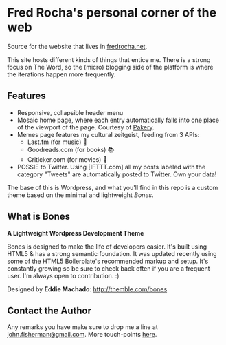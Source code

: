 
# Fred Rocha's personal corner of the web

Source for the website that lives in [fredrocha.net](http://fredrocha.net).

This site hosts different kinds of things that entice me. There is a strong focus on The Word, so the (micro) blogging side of the platform is where the iterations happen more frequently.

## Features

* Responsive, collapsible header menu
* Mosaic home page, where each entry automatically falls into one place of the viewport of the page. Courtesy of [Pakery](http://packery.metafizzy.co/index.html).
* Memes page features my cultural zeitgeist, feeding from 3 APIs:
	* Last.fm (for music) :musical_note:
	* Goodreads.com (for books) :books:
	* Criticker.com (for movies) :movie_camera:
* POSSIE to Twitter. Using [IFTTT.com] all my posts labeled with the category "Tweets" are automatically posted to Twitter. Own your data!


The base of this is Wordpress, and what you'll find in this repo is a custom theme based on the minimal and lightweight *Bones*.

## What is Bones
__A Lightweight Wordpress Development Theme__

Bones is designed to make the life of developers easier. It's built
using HTML5 & has a strong semantic foundation. It was updated recently
using some of the HTML5 Boilerplate's recommended markup and setup.
It's constantly growing so be sure to check back often if you are a
frequent user. I'm always open to contribution. :)

Designed by **Eddie Machado**: http://themble.com/bones

## Contact the Author

Any remarks you have make sure to drop me a line at [john.fisherman@gmail.com](mailto:john.fisherman@gmail.com). More touch-points [here](http://www.fredrocha.net/contact).